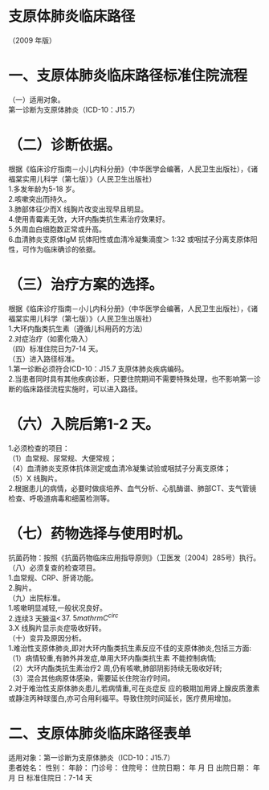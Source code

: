 # 支原体肺炎临床路径  
（2009 年版）  
# 一、支原体肺炎临床路径标准住院流程  
（一）适用对象。  
第一诊断为支原体肺炎（ICD-10：J15.7）  
# （二）诊断依据。  
根据《临床诊疗指南－小儿内科分册》（中华医学会编著，人民卫生出版社），《诸福棠实用儿科学（第七版）》（人民卫生出版社）  
1.多发年龄为5-18 岁。  
2.咳嗽突出而持久。  
3.肺部体征少而X 线胸片改变出现早且明显。  
4.使用青霉素无效，大环内酯类抗生素治疗效果好。  
5.外周血白细胞数正常或升高。  
6.血清肺炎支原体IgM 抗体阳性或血清冷凝集滴度＞ 1:32 或咽拭子分离支原体阳性，可作为临床确诊的依据。  
# （三）治疗方案的选择。  
根据《临床诊疗指南－小儿内科分册》（中华医学会编著，人民卫生出版社），《诸福棠实用儿科学（第七版）》（人民卫生出版社）  
1.大环内酯类抗生素（遵循儿科用药的方法）  
2.对症治疗（如雾化吸入）  
（四）标准住院日为7-14 天。  
（五）进入路径标准。  
1.第一诊断必须符合ICD-10：J15.7 支原体肺炎疾病编码。  
2.当患者同时具有其他疾病诊断，只要住院期间不需要特殊处理，也不影响第一诊断的临床路径流程实施时，可以进入路径。  
# （六）入院后第1-2 天。  
1.必须检查的项目：  
（1）血常规、尿常规、大便常规；  
（4）血清肺炎支原体抗体测定或血清冷凝集试验或咽拭子分离支原体；  
（5）X 线胸片。  
2.根据患儿的病情，必要时做痰培养、血气分析、心肌酶谱、肺部CT、支气管镜检查、呼吸道病毒和细菌检测等。  
# （七）药物选择与使用时机。  
抗菌药物：按照《抗菌药物临床应用指导原则》（卫医发〔2004〕285号）执行。  
（八）必须复查的检查项目。  
1.血常规、CRP、肝肾功能。  
2.胸片。  
（九）出院标准。  
1.咳嗽明显减轻,一般状况良好。  
2.连续3 天腋温$<\!37.~5mathrm{C}^{circ}$  
3.X 线胸片显示炎症吸收好转。  
（十）变异及原因分析。  
1.难治性支原体肺炎,即对大环内酯类抗生素反应不佳的支原体肺炎,包括三方面:  
（1）病情较重,有肺外并发症,单用大环内酯类抗生素 不能控制病情;  
（2）大环内酯类抗生素治疗2 周,仍有咳嗽,肺部阴影持续无吸收好转;  
（3）混合其他病原体感染，需要延长住院治疗时间。  
2.对于难治性支原体肺炎患儿,若病情重,可在炎症反 应的极期加用肾上腺皮质激素或静注丙种球蛋白,亦可合用利福平。导致住院时间延长，医疗费用增加。  
# 二、支原体肺炎临床路径表单  
适用对象：第一诊断为支原体肺炎（ICD-10：J15.7）  
患者姓名：           性别：    年龄：      门诊号：        住院号：        住院日期：     年    月    日 出院日期：     年   月   日  标准住院日：7-14 天  
